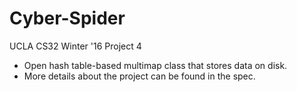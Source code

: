 # Cyber-Spider
UCLA CS32 Winter '16 Project 4

<ul>
	<li>Open hash table-based multimap class that stores data on disk.</li>
	<li>More details about the project can be found in the spec. </li>
</ul>